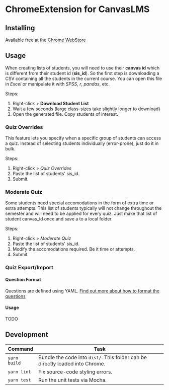 ChromeExtension for CanvasLMS
==============================

Installing
--------------------
Available free at the [Chrome WebStore](https://chrome.google.com/webstore/detail/canvas-utility-belt/eihecihickbkcionkdabocomlbopidpk)

Usage
----------
When creating lists of students, you will need to use their **canvas id** which is different from their student id (**sis_id**). So the first step is downloading a CSV containing all the students in the current course. You can open this file in *Excel* or manipulate it with *SPSS*, *r*, *pandas*, etc.

Steps:
1. Right-click > **Download Student List**
2. Wait a few seconds (large class-sizes take slightly longer to download)
3. Open the generated file. Copy students of interest.


### Quiz Overrides
This feature lets you specify when a specific group of students can access a quiz. Instead of selecting students individually (error-prone), just do it in bulk.

Steps:
1. Right-click > *Quiz Overrides*
2. Paste the list of students' sis_id.
3. Submit.

### Moderate Quiz
Some students need special accomodations in the form of extra time or extra attempts. This list of students typically will not change throughout the semester and will need to be applied for every quiz. Just make that list of student canvas_id once and save a to a local folder.

Steps:
1. Right-click > *Moderate Quiz*
2. Paste the list of students' sis_id.
3. Modify the accomodations required. Be it time or attempts.
4. Submit.

### Quiz Export/Import
#### Question Format
Questions are defined using YAML. [Find out more about how to format the questions](docs/yaml/format.md)

#### Usage
TODO

## Development

| Command            | Task                                                                          |
| ------------------ | ---------------------------------------------------                           |
| `yarn build`       | Bundle the code into `dist/`. This folder can be directly loaded into Chrome. |
| `yarn lint`        | Fix source-code styling errors.                                               |
| `yarn test`        | Run the unit tests via Mocha.                                                 |

